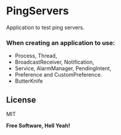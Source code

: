 # PingServers
Application to test ping servers.

### When creating an application to use:
- Process, Thread, 
- BroadcastReceiver, Notification, 
- Service, AlarmManager, PendingIntent, 
- Preference and CustomPreference.
- ButterKnife

License
----

MIT


**Free Software, Hell Yeah!**
